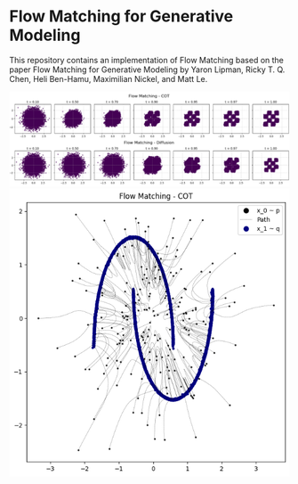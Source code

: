 # Flow Matching for Generative Modeling

This repository contains an implementation of Flow Matching based on the paper Flow Matching for Generative Modeling by Yaron Lipman, Ricky T. Q. Chen, Heli Ben-Hamu, Maximilian Nickel, and Matt Le.

![Comparison between Conditional Optimal Transport FM and VP Diffusion FM](/checkers_at_t.png)
![Trajectories of sample points from source to target distribution](/trajectories.png)